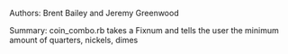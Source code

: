 Authors: Brent Bailey and Jeremy Greenwood

Summary: coin_combo.rb takes a Fixnum and tells the user the minimum amount of quarters, nickels, dimes 
